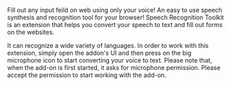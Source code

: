 Fill out any input feild on web using only your voice!
An easy to use speech synthesis and recognition tool for your browser!
Speech Recognition Toolkit is an extension that helps you convert your speech to text and fill out forms on the websites.

It can recognize a wide variety of languages. In order to work with this extension, simply open the addon's UI and then press on the big microphone icon to start converting your voice to text. Please note that, when the add-on is first started, it asks for microphone permission. Please accept the permission to start working with the add-on.
